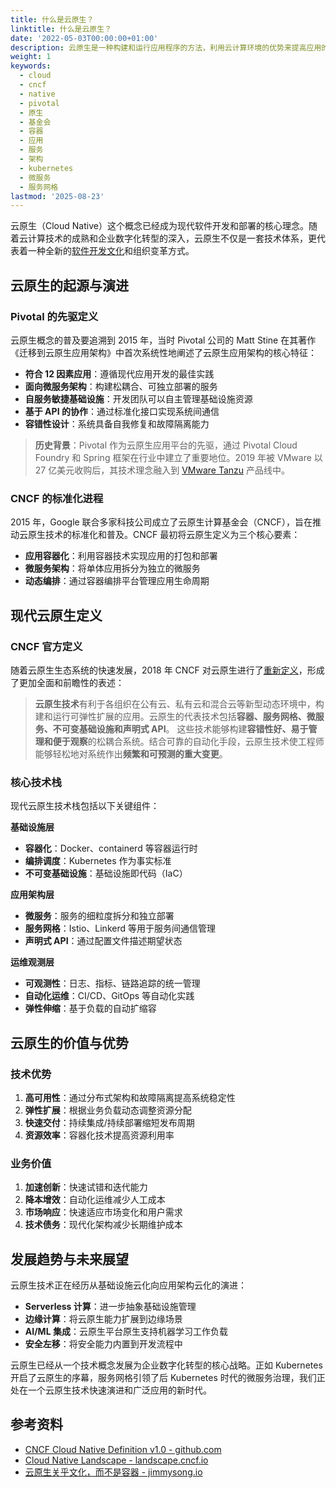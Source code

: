 ```yaml
---
title: 什么是云原生？
linktitle: 什么是云原生？
date: '2022-05-03T00:00:00+01:00'
description: 云原生是一种构建和运行应用程序的方法，利用云计算环境的优势来提高应用的可扩展性、弹性和敏捷性。本文深入探讨云原生的定义演进、核心特征以及技术体系。
weight: 1
keywords:
  - cloud
  - cncf
  - native
  - pivotal
  - 原生
  - 基金会
  - 容器
  - 应用
  - 服务
  - 架构
  - kubernetes
  - 微服务
  - 服务网格
lastmod: '2025-08-23'
---
```


云原生（Cloud Native）这个概念已经成为现代软件开发和部署的核心理念。随着云计算技术的成熟和企业数字化转型的深入，云原生不仅是一套技术体系，更代表着一种全新的[软件开发文化](https://cloudnativecn.com/blog/cloud-native-culture-not-container/)和组织变革方式。

## 云原生的起源与演进

### Pivotal 的先驱定义

云原生概念的普及要追溯到 2015 年，当时 Pivotal 公司的 Matt Stine 在其著作《迁移到云原生应用架构》中首次系统性地阐述了云原生应用架构的核心特征：

- **符合 12 因素应用**：遵循现代应用开发的最佳实践
- **面向微服务架构**：构建松耦合、可独立部署的服务
- **自服务敏捷基础设施**：开发团队可以自主管理基础设施资源
- **基于 API 的协作**：通过标准化接口实现系统间通信
- **容错性设计**：系统具备自我修复和故障隔离能力

> **历史背景**：Pivotal 作为云原生应用平台的先驱，通过 Pivotal Cloud Foundry 和 Spring 框架在行业中建立了重要地位。2019 年被 VMware 以 27 亿美元收购后，其技术理念融入到 [VMware Tanzu](https://tanzu.vmware.com/) 产品线中。

### CNCF 的标准化进程

2015 年，Google 联合多家科技公司成立了云原生计算基金会（CNCF），旨在推动云原生技术的标准化和普及。CNCF 最初将云原生定义为三个核心要素：

- **应用容器化**：利用容器技术实现应用的打包和部署
- **微服务架构**：将单体应用拆分为独立的微服务
- **动态编排**：通过容器编排平台管理应用生命周期

## 现代云原生定义

### CNCF 官方定义

随着云原生生态系统的快速发展，2018 年 CNCF 对云原生进行了[重新定义](https://github.com/cncf/toc/blob/main/DEFINITION.md)，形成了更加全面和前瞻性的表述：

> **云原生技术**有利于各组织在公有云、私有云和混合云等新型动态环境中，构建和运行可弹性扩展的应用。云原生的代表技术包括**容器、服务网格、微服务、不可变基础设施和声明式 API**。
> 这些技术能够构建**容错性好、易于管理和便于观察**的松耦合系统。结合可靠的自动化手段，云原生技术使工程师能够轻松地对系统作出**频繁和可预测的重大变更**。

### 核心技术栈

现代云原生技术栈包括以下关键组件：

**基础设施层**

- **容器化**：Docker、containerd 等容器运行时
- **编排调度**：Kubernetes 作为事实标准
- **不可变基础设施**：基础设施即代码（IaC）

**应用架构层**

- **微服务**：服务的细粒度拆分和独立部署
- **服务网格**：Istio、Linkerd 等用于服务间通信管理
- **声明式 API**：通过配置文件描述期望状态

**运维观测层**

- **可观测性**：日志、指标、链路追踪的统一管理
- **自动化运维**：CI/CD、GitOps 等自动化实践
- **弹性伸缩**：基于负载的自动扩缩容

## 云原生的价值与优势

### 技术优势

1. **高可用性**：通过分布式架构和故障隔离提高系统稳定性
2. **弹性扩展**：根据业务负载动态调整资源分配
3. **快速交付**：持续集成/持续部署缩短发布周期
4. **资源效率**：容器化技术提高资源利用率

### 业务价值

1. **加速创新**：快速试错和迭代能力
2. **降本增效**：自动化运维减少人工成本
3. **市场响应**：快速适应市场变化和用户需求
4. **技术债务**：现代化架构减少长期维护成本

## 发展趋势与未来展望

云原生技术正在经历从基础设施云化向应用架构云化的演进：

- **Serverless 计算**：进一步抽象基础设施管理
- **边缘计算**：将云原生能力扩展到边缘场景
- **AI/ML 集成**：云原生平台原生支持机器学习工作负载
- **安全左移**：将安全能力内置到开发流程中

云原生已经从一个技术概念发展为企业数字化转型的核心战略。正如 Kubernetes 开启了云原生的序幕，服务网格引领了后 Kubernetes 时代的微服务治理，我们正处在一个云原生技术快速演进和广泛应用的新时代。

## 参考资料

- [CNCF Cloud Native Definition v1.0 - github.com](https://github.com/cncf/toc/blob/main/DEFINITION.md)
- [Cloud Native Landscape - landscape.cncf.io](https://landscape.cncf.io/)
- [云原生关乎文化，而不是容器 - jimmysong.io](https://jimmysong.io/trans/cloud-native-culture-not-container/)
